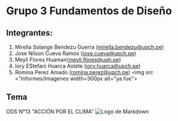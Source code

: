 # Grupo 3 Fundamentos de Diseño
## Integrantes:
1. Mirella Solange Bendezu Guerra (mirella.bendezu@upch.pe)
2. Jose Nilson Cueva Ramos (jose.cueva@upch.pe)
3. Meyli Flores Huaman(meyli.flores@uph.pe)
4. Iory EStefani Huarca Astete (iory.huarca@upch.pe)
5. Romina Perez Amado (romina.perez@upch.pe)
<img src ="Informes/Imagenes width=300px alt="ya fue">
## Tema
ODS N°13 "ACCIÓN POR EL CLIMA"
![Logo de Markdown](https://ods.frlp.utn.edu.ar/images/ods/ods13.jpg)

